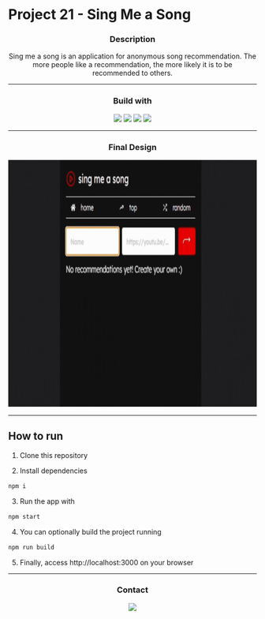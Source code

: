 # Project 21 - Sing Me a Song
<h3 align=center> Description </h3>
<p align=center>
Sing me a song is an application for anonymous song recommendation. The more people like a recommendation, the more likely it is to be recommended to others.
</p>

<hr> 

<h3 align=center> Build with </h3>
<div align=center>
<img src="https://img.shields.io/badge/React-20232A?style=for-the-badge&logo=react&logoColor=61DAFB">
<img  src="https://img.shields.io/badge/styled--components-DB7093?style=for-the-badge&logo=styled-components&logoColor=white">
<img  src="https://img.shields.io/badge/TypeScript-007ACC?style=for-the-badge&logo=typescript&logoColor=white">
<img src="https://img.shields.io/badge/Cypress-17202C?style=for-the-badge&logo=cypress&logoColor=white">
</div>

<hr>

<h3 align=center> Final Design </h3>
<div align=center >
<img src="https://github.com/Wanessa-Guedes/projeto21-sing-me-a-song/blob/main/front-end/public/singmeasong.gif" width="800" height="500">
</div>

<hr>

## How to run

1. Clone this repository

2. Install dependencies
```bash
npm i
```

3. Run the app with
```bash
npm start
```

4. You can optionally build the project running
```bash
npm run build
```
5. Finally, access http://localhost:3000 on your browser

<hr>

<h3 align=center> Contact </h3>
<div align=center>
<a href="https://www.linkedin.com/in/eng-wanessa-guedes/" title="LinkedIn Profile"><img src="https://img.shields.io/badge/LinkedIn-0077B5?style=for-the-badge&logo=linkedin&logoColor=white">
</div>

